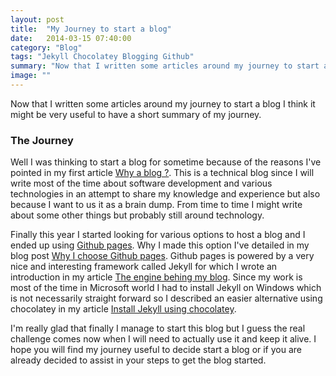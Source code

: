 ```yaml
---
layout: post
title:  "My Journey to start a blog"
date:   2014-03-15 07:40:00
category: "Blog"
tags: "Jekyll Chocolatey Blogging Github"
summary: "Now that I written some articles around my journey to start a blog I think it might be very useful to have a short summary of my journey."
image: ""
---
```

<p class="dropcap">Now that I written some articles around my journey to start a blog I think it might be very useful to have a short summary of my journey.</p>

### The Journey ###

Well I was thinking to start a blog for sometime because of the reasons I've pointed in my first article [Why a blog ?](http://romuluscrisan.com/blog/2014/02/23/why-a-blog.html). This is a technical blog since I will write most of the time about software development and various technologies in an attempt to share my knowledge and experience but also because I want to us it as a brain dump. From time to time I might write about  some other things but probably still around technology. 

Finally this year I started looking for various options to host a blog and I ended up using [Github pages](http://pages.github.com/). Why I made this option I've detailed in my blog post [Why I choose Github pages](http://romuluscrisan.com/blog/2014/02/24/why-i-choose-github-pages.html). Github pages is powered by a very nice and interesting framework called Jekyll for which I wrote an introduction  in my article [The engine behing my blog](http://romuluscrisan.com/blog/2014/03/03/the-engine-behind-my-blog.html). Since my work is most of the time in Microsoft world I had to install Jekyll on Windows which is not necessarily straight forward so I described an easier alternative using chocolatey in my article [Install Jekyll using chocolatey](http://romuluscrisan.com/jekyll/2014/03/06/install-jekyll-using-chocolatey.html).


I'm really glad that finally I manage to start this blog but I guess the real challenge comes now when I will need to actually use it and keep it alive. I hope you will find my journey useful to decide start a blog or if you are already decided to assist in your steps to get the blog started.